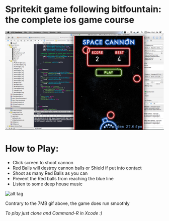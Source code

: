 # Spritekit game following bitfountain: the complete ios game course

![alt tag2](screenshots/menu.png)

# How to Play:
* Click screen to shoot cannon
* Red Balls will destroy cannon balls or Shield if put into contact
* Shoot as many Red Balls as you can
* Prevent the Red balls from reaching the blue line
* Listen to some deep house music

![alt tag](screenshots/gameplay.gif)

Contrary to the 7MB gif above, the game does run smoothly

*To play just clone and Command-R in Xcode :)*

